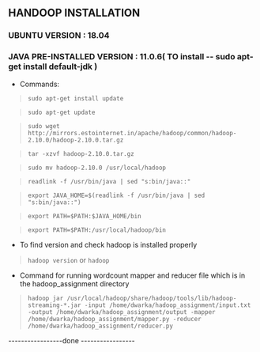 ## HANDOOP INSTALLATION


### UBUNTU VERSION :  18.04
### JAVA PRE-INSTALLED VERSION : 11.0.6( TO install -- sudo apt-get install default-jdk )

* Commands:

> `sudo apt-get install update`

>`sudo apt-get update`

> `sudo wget http://mirrors.estointernet.in/apache/hadoop/common/hadoop-2.10.0/hadoop-2.10.0.tar.gz` 

> `tar -xzvf hadoop-2.10.0.tar.gz`

> `sudo mv hadoop-2.10.0 /usr/local/hadoop`

> `readlink -f /usr/bin/java | sed "s:bin/java::"`

> `export JAVA_HOME=$(readlink -f /usr/bin/java | sed "s:bin/java::")`

> `export PATH=$PATH:$JAVA_HOME/bin`

> `export PATH=$PATH:/usr/local/hadoop/bin`

* To find version and check hadoop is installed properly

> `hadoop version` or `hadoop`

* Command for running wordcount mapper and reducer file which is in the hadoop_assignment directory

> `hadoop jar /usr/local/hadoop/share/hadoop/tools/lib/hadoop-streaming-*.jar -input /home/dwarka/hadoop_assignment/input.txt -output /home/dwarka/hadoop_assignment/output -mapper /home/dwarka/hadoop_assignment/mapper.py -reducer /home/dwarka/hadoop_assignment/reducer.py`


-----------------done    -----------------

